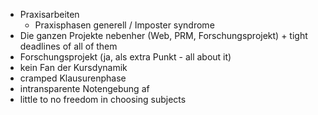 - Praxisarbeiten
	- Praxisphasen generell / Imposter syndrome 
- Die ganzen Projekte nebenher (Web, PRM, Forschungsprojekt) + tight deadlines of all of them
- Forschungsprojekt (ja, als extra Punkt - all about it)
- kein Fan der Kursdynamik 
- cramped Klausurenphase
- intransparente Notengebung af
- little to no freedom in choosing subjects 